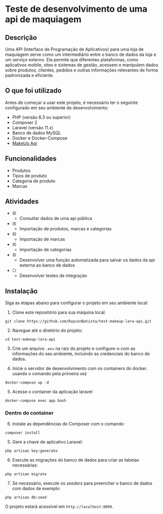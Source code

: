 
# Teste de desenvolvimento de uma api de maquiagem

## Descrição
Uma API (Interface de Programação de Aplicativos) para uma loja de maquiagem serve como um intermediário entre o banco de dados da loja e um serviço externo. Ela permite que diferentes plataformas, como aplicativos mobile, sites e sistemas de gestão, acessem e manipulem dados sobre produtos, clientes, pedidos e outras informações relevantes de forma padronizada e eficiente.

## O que foi utilizado
Antes de começar a usar este projeto, é necessário ter o seguinte configurado em seu ambiente de desenvolvimento:

- PHP (versão 8.3 ou superior)
- Composer 2
- Laravel (versão 11.x)
- Banco de dados MySQL
- Docker e Docker-Compose
- [MakeUp Api](https://makeup-api.herokuapp.com/)

## Funcionalidades
- Produtos
- Tipos de produto
- Categoria de produto
- Marcas

## Atividades
- [x]  - Consultar dados de uma api pública
- [x]  - Importação de produtos, marcas e categorias
- [x]  - Importação de marcas
- [x]  - Importação de categorias
- [x]  - Desenvolver uma função automatizada para salvar os dados da api externa ao banco de dados
- [ ]  - Desenvolver testes de integração

## Instalação

Siga as etapas abaixo para configurar o projeto em seu ambiente local:

1. Clone este repositório para sua máquina local:

```
git clone https://github.com/RayconBatista/test-makeup-lara-api.git
```

2. Navegue até o diretório do projeto:

```
cd test-makeup-lara-api
```

3. Crie um arquivo `.env` na raiz do projeto e configure-o com as informações do seu ambiente, incluindo as credenciais do banco de dados. 

4. Inicie o servidor de desenvolvimento com os containers do docker. usando o comando pela primeira vez
```
docker-compose up -d
```

5. Acesse o container da aplicação laravel
```
docker-compose exec app bash
```

### Dentro do container
6. Instale as dependências do Composer com o comando:

```
composer install
```

5. Gere a chave de aplicativo Laravel:

```
php artisan key:generate
```
6. Execute as migrações do banco de dados para criar as tabelas necessárias:

```
php artisan migrate
```

7. Se necessário, execute os *seeders* para preencher o banco de dados com dados de exemplo:

```
php artisan db:seed
```


O projeto estará acessível em `http://localhost:8099`.